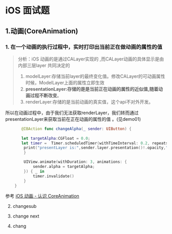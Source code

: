 # iOS 面试题

## 1.动画(CoreAnimation)

### 1. 在一个动画的执行过程中，实时打印出当前正在做动画的属性的值

> 分析：iOS 动画的是通过CALayer实现的 ,而CALayer动画的具体显示是由内部三层layer 共同决定的
>
> 1. modelLayer:存储当前layer的最终变化值。修改CALayer的可动画属性时候，ModelLayer上面的属性立即生效
> 2. **presentationLayer:存储的是是当前正在动画的属性的近似值,随着动画过程不断改变**。
> 3. renderLayer:存储的是当前动画的真实值，这个api不对外开发。

所以在动画过程中，由于我们无法获取renderLayer，我们转而通过presentationLayer来获取当前在正在动画的属性的值	。(见demo01)

```swift
       @IBAction func changeAlpha(_ sender: UIButton) {
        
       let targetAlpha:CGFloat = 0.0;
       let timer =  Timer.scheduledTimer(withTimeInterval: 0.2, repeats: true) { _ in
        print("presentLayer is:",sender.layer.presentation()!.opacity,"modelaLayeris :", sender.layer.model().opacity,"layer is:", sender.layer.opacity)
        }

        UIView.animate(withDuration: 3, animations: {
            sender.alpha = targetAlpha;
        }) { _ in
            timer.invalidate()
        }
    }

```













参考 [iOS 动画 - 认识 CoreAnimation](https://juejin.im/entry/575cc58d207703006ad6637f)



2. changesub

3. change next

4. chang 

   ​





